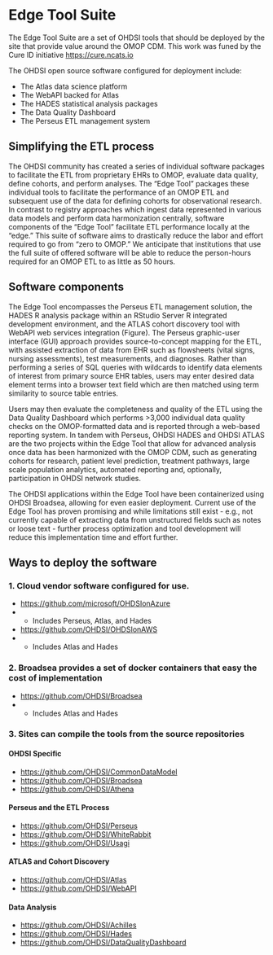 # Edge Tool Suite

The Edge Tool Suite are a set of OHDSI tools that should be deployed by the site that provide value around the OMOP CDM.  This work was funed by the Cure ID initiative  https://cure.ncats.io 

The OHDSI open source software configured for deployment include:
- The Atlas data science platform
- The WebAPI backed for Atlas
- The HADES statistical analysis packages
- The Data Quality Dashboard
- The Perseus ETL management system

## Simplifying the ETL process

The OHDSI community has created a series of individual software packages to facilitate the 
ETL from proprietary EHRs to OMOP, evaluate data quality, define cohorts, and perform 
analyses. The “Edge Tool” packages these individual tools to facilitate the performance of an 
OMOP ETL and subsequent use of the data for defining cohorts for observational research. In 
contrast to registry approaches which ingest data represented in various data models and 
perform data harmonization centrally, software components of the “Edge Tool” facilitate ETL 
performance locally at the “edge.” This suite of software aims to drastically reduce the labor and 
effort required to go from “zero to OMOP.” We anticipate that institutions that use the full suite 
of offered software will be able to reduce the person-hours required for an OMOP ETL to as little 
as 50 hours.

## Software components
The Edge Tool encompasses the Perseus ETL management solution, the HADES R analysis 
package within an RStudio Server R integrated development environment, and the ATLAS 
cohort discovery tool with WebAPI web services integration (Figure). 
The Perseus graphic-user interface (GUI) approach provides source-to-concept mapping for the 
ETL, with assisted extraction of data from EHR such as flowsheets (vital signs, nursing 
assessments), test measurements, and diagnoses. Rather than performing a series of SQL 
queries with wildcards to identify data elements of interest from primary source EHR tables, 
users may enter desired data element terms into a browser text field which are then matched 
using term similarity to source table entries. 

Users may then evaluate the completeness and quality of the ETL using the Data Quality 
Dashboard which performs >3,000 individual data quality checks on the OMOP-formatted data 
and is reported through a web-based reporting system.
In tandem with Perseus, OHDSI HADES and OHDSI ATLAS are the two projects within the 
Edge Tool that allow for advanced analysis once data has been harmonized with the OMOP 
CDM, such as generating cohorts for research, patient level prediction, treatment pathways, 
large scale population analytics, automated reporting and, optionally, participation in OHDSI 
network studies. 

The OHDSI applications within the Edge Tool have been containerized using OHDSI Broadsea, 
allowing for even easier deployment. Current use of the Edge Tool has proven promising and 
while limitations still exist - e.g., not currently capable of extracting data from unstructured fields 
such as notes or loose text - further process optimization and tool development will reduce this 
implementation time and effort further.

## Ways to deploy the software

### 1. Cloud vendor software configured for use.

- https://github.com/microsoft/OHDSIonAzure
- - Includes Perseus, Atlas, and Hades
- https://github.com/OHDSI/OHDSIonAWS
- - Includes Atlas and Hades

### 2. Broadsea provides a set of docker containers that easy the cost of implementation

- https://github.com/OHDSI/Broadsea
- - Includes Atlas and Hades

### 3. Sites can compile the tools from the source repositories
#### OHDSI Specific
- https://github.com/OHDSI/CommonDataModel
- https://github.com/OHDSI/Broadsea
- https://github.com/OHDSI/Athena
#### Perseus and the ETL Process
- https://github.com/OHDSI/Perseus
- https://github.com/OHDSI/WhiteRabbit
- https://github.com/OHDSI/Usagi
#### ATLAS and Cohort Discovery
- https://github.com/OHDSI/Atlas
- https://github.com/OHDSI/WebAPI
#### Data Analysis
- https://github.com/OHDSI/Achilles
- https://github.com/OHDSI/Hades
- https://github.com/OHDSI/DataQualityDashboard 
